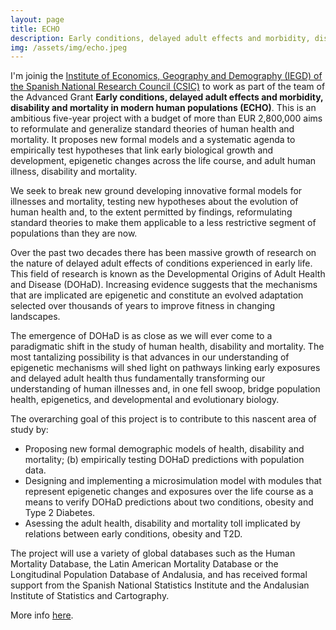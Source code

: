 ```yaml
---
layout: page
title: ECHO
description: Early conditions, delayed adult effects and morbidity, disability and mortality in modern human populations
img: /assets/img/echo.jpeg
---
```



I'm joinig the [Institute of Economics, Geography and Demography (IEGD) of the Spanish National Research Council (CSIC)](http://iegd.csic.es/es) to work as part of the team of the Advanced Grant **Early conditions, delayed adult effects and morbidity, disability and mortality in modern human populations (ECHO)**. This is an ambitious five-year project with a budget of more than EUR 2,800,000 aims to reformulate and generalize standard theories of human health and mortality. It proposes new formal models and a systematic agenda to empirically test hypotheses that link early biological growth and development, epigenetic changes across the life course, and adult human illness, disability and mortality.

We seek to break new ground developing innovative formal models for illnesses and mortality, testing new hypotheses about the evolution of human health and, to the extent permitted by findings, reformulating standard theories to make them applicable to a less restrictive segment of populations than they are now.

Over the past two decades there has been massive growth of research on the nature of delayed adult effects of conditions experienced in early life. This field of research is known as the Developmental Origins of Adult Health and Disease (DOHaD). Increasing evidence suggests that the mechanisms that are implicated are epigenetic and constitute an evolved adaptation selected over thousands of years to improve fitness in changing landscapes.

The emergence of DOHaD is as close as we will ever come to a paradigmatic shift in the study of human health, disability and mortality. The most tantalizing possibility is that advances in our understanding of epigenetic mechanisms will shed light on pathways linking early exposures and delayed adult health thus fundamentally transforming our understanding of human illnesses and, in one fell swoop, bridge population health, epigenetics, and developmental and evolutionary biology.

The overarching goal of this project is to contribute to this nascent area of study by:

- Proposing new formal demographic models of health, disability and mortality; (b) empirically testing DOHaD predictions with population data.
- Designing and implementing a microsimulation model with modules that represent epigenetic changes and exposures over the life course as a means to  verify DOHaD predictions about two conditions, obesity and Type 2 Diabetes.
- Asessing the adult health, disability and mortality toll implicated by relations between early conditions, obesity and T2D.

The project will use a variety of global databases such as the Human Mortality Database, the Latin American Mortality Database or the Longitudinal Population Database of Andalusia, and has received formal support from the Spanish National Statistics Institute and the Andalusian Institute of Statistics and Cartography.

More info [here](https://echo-erc.csic.es/).

